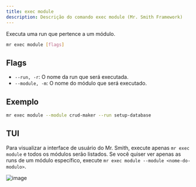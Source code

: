 ```yaml
---
title: exec module
description: Descrição do comando exec module (Mr. Smith Framework)
---
```


Executa uma run que pertence a um módulo.


```bash
mr exec module [flags]
```

## Flags
- `--run, -r`: O nome da run que será executada.
- `--module, -m`: O nome do módulo que será executado.

## Exemplo

```bash
mr exec module --module crud-maker --run setup-database 
```

## TUI

Para visualizar a interface de usuário do Mr. Smith, execute apenas `mr exec module` e todos os módulos serão listados.
Se você quiser ver apenas as runs de um módulo específico, execute `mr exec module --module <nome-do-modulo>`.

![image](https://github.com/user-attachments/assets/ad260094-f30a-4cbb-9cc6-49b9af377613)